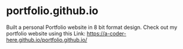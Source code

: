 # portfolio.github.io
Built a personal Portfolio website in 8 bit format design.
Check out my portfolio website using this Link: https://a-coder-here.github.io/portfolio.github.io/ 

